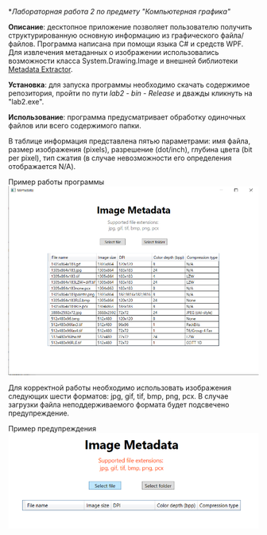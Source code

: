 **Лабораторная работа 2 по предмету "Компьютерная графика"*

**Описание**: десктопное приложение позволяет пользователю получить структурированную основную информацию из графического файла/файлов. Программа написана при помощи языка C# и средств WPF. Для извлечения метаданных о изображении использовались возможности класса System.Drawing.Image и внешней библиотеки [Metadata Extractor](https://www.nuget.org/packages/MetadataExtractor/).

**Установка**: для запуска программы необходимо скачать содержимое репозитория, пройти по пути _lab2 - bin - Release_  и дважды кликнуть на "lab2.exe".

**Использование**: программа предусматривает обработку одиночных файлов или всего содержимого папки. 

В таблице информация представлена пятью параметрами: имя файла, размер изображения (pixels), разрешение (dot/inch), глубина цвета (bit per pixel), тип сжатия (в случае невозможности его определения отображается N/A).

Пример работы программы <br /> ![main](/screenshots/main.png)

Для корректной работы необходимо использовать изображения следующих шести форматов: jpg, gif, tif, bmp, png, pcx. В случае загрузки файла неподдерживаемого формата будет подсвечено предупреждение.   

Пример предупреждения <br /> ![warning](/screenshots/warning.png)
